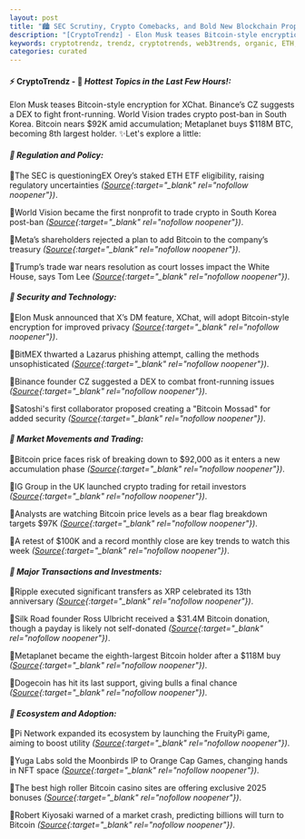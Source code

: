 ```yaml
---
layout: post
title: "🏙️ SEC Scrutiny, Crypto Comebacks, and Bold New Blockchain Proposals Stir Industry"
description: "[CryptoTrendz] - Elon Musk teases Bitcoin-style encryption for XChat. Binance’s CZ suggests a DEX to fight front-running. World Vision trades crypto post-ban in South Korea. Bitcoin nears $92K amid accumulation; Metaplanet buys $118M BTC, becoming 8th largest holder."
keywords: cryptotrendz, trendz, cryptotrends, web3trends, organic, ETH, Bitcoin, trading, Musk, Market, crypto, Korea, investors, XRP, Network
categories: curated
---
```


#### ⚡ CryptoTrendz - 📌 *Hottest Topics in the Last Few Hours!:*

Elon Musk teases Bitcoin-style encryption for XChat. Binance’s CZ suggests a DEX to fight front-running. World Vision trades crypto post-ban in South Korea. Bitcoin nears $92K amid accumulation; Metaplanet buys $118M BTC, becoming 8th largest holder. ✨Let's explore a little:


#### *🔖 Regulation and Policy:*  

🔹The SEC is questioningEX Orey’s staked ETH ETF eligibility, raising regulatory uncertainties *([Source](https://s.avyag.com/h0tz){:target="_blank" rel="nofollow noopener"})*.  

🔹World Vision became the first nonprofit to trade crypto in South Korea post-ban *([Source](https://s.avyag.com/goi7){:target="_blank" rel="nofollow noopener"})*.  

🔹Meta’s shareholders rejected a plan to add Bitcoin to the company’s treasury *([Source](https://s.avyag.com/zbvb){:target="_blank" rel="nofollow noopener"})*.  

🔹Trump’s trade war nears resolution as court losses impact the White House, says Tom Lee *([Source](https://s.avyag.com/qiuu){:target="_blank" rel="nofollow noopener"})*.  

#### *🔖 Security and Technology:*  

🔹Elon Musk announced that X’s DM feature, XChat, will adopt Bitcoin-style encryption for improved privacy *([Source](https://s.avyag.com/v6rf){:target="_blank" rel="nofollow noopener"})*.  

🔹BitMEX thwarted a Lazarus phishing attempt, calling the methods unsophisticated *([Source](https://s.avyag.com/2525){:target="_blank" rel="nofollow noopener"})*.  

🔹Binance founder CZ suggested a DEX to combat front-running issues *([Source](https://s.avyag.com/gc7j){:target="_blank" rel="nofollow noopener"})*.  

🔹Satoshi's first collaborator proposed creating a "Bitcoin Mossad" for added security *([Source](https://s.avyag.com/eir1){:target="_blank" rel="nofollow noopener"})*.  

#### *🔖 Market Movements and Trading:*  

🔹Bitcoin price faces risk of breaking down to $92,000 as it enters a new accumulation phase *([Source](https://s.avyag.com/75hu){:target="_blank" rel="nofollow noopener"})*.  

🔹IG Group in the UK launched crypto trading for retail investors *([Source](https://s.avyag.com/qgpr){:target="_blank" rel="nofollow noopener"})*.  

🔹Analysts are watching Bitcoin price levels as a bear flag breakdown targets $97K *([Source](https://s.avyag.com/dcdi){:target="_blank" rel="nofollow noopener"})*.  

🔹A retest of $100K and a record monthly close are key trends to watch this week *([Source](https://s.avyag.com/snx9){:target="_blank" rel="nofollow noopener"})*.  

#### *🔖 Major Transactions and Investments:*  

🔹Ripple executed significant transfers as XRP celebrated its 13th anniversary *([Source](https://s.avyag.com/quqg){:target="_blank" rel="nofollow noopener"})*.  

🔹Silk Road founder Ross Ulbricht received a $31.4M Bitcoin donation, though a payday is likely not self-donated *([Source](https://s.avyag.com/fmai){:target="_blank" rel="nofollow noopener"})*.  

🔹Metaplanet became the eighth-largest Bitcoin holder after a $118M buy *([Source](https://s.avyag.com/p23g){:target="_blank" rel="nofollow noopener"})*.  

🔹Dogecoin has hit its last support, giving bulls a final chance *([Source](https://s.avyag.com/e9j9){:target="_blank" rel="nofollow noopener"})*.  

#### *🔖 Ecosystem and Adoption:*  

🔹Pi Network expanded its ecosystem by launching the FruityPi game, aiming to boost utility *([Source](https://s.avyag.com/olrd){:target="_blank" rel="nofollow noopener"})*.  

🔹Yuga Labs sold the Moonbirds IP to Orange Cap Games, changing hands in NFT space *([Source](https://s.avyag.com/agf5){:target="_blank" rel="nofollow noopener"})*.  

🔹The best high roller Bitcoin casino sites are offering exclusive 2025 bonuses *([Source](https://s.avyag.com/f5d6){:target="_blank" rel="nofollow noopener"})*.  

🔹Robert Kiyosaki warned of a market crash, predicting billions will turn to Bitcoin *([Source](https://s.avyag.com/9hxn){:target="_blank" rel="nofollow noopener"})*.